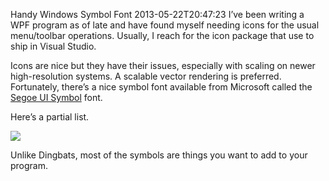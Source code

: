 Handy Windows Symbol Font
2013-05-22T20:47:23
I’ve been writing a WPF program as of late and have found myself needing icons for the usual menu/toolbar operations. Usually, I reach for the icon package that use to ship in Visual Studio.

Icons are nice but they have their issues, especially with scaling on newer high-resolution systems. A scalable vector rendering is preferred. Fortunately, there’s a nice symbol font available from Microsoft called the [Segoe UI Symbol](http://msdn.microsoft.com/en-us/library/windows/apps/jj841126.aspx) font.

Here’s a partial list.

![](http://i.msdn.microsoft.com/dynimg/IC632263.png)

Unlike Dingbats, most of the symbols are things you want to add to your program.

